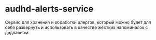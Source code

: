 # audhd-alerts-service
Сервис для хранения и обработки алертов, который можно будет для себя развернуть и использовать в качестве жёстких напоминалок с дедлайном.
